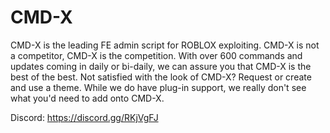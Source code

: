 # CMD-X
CMD-X is the leading FE admin script for ROBLOX exploiting. CMD-X is not a competitor, CMD-X is the competition.
With over 600 commands and updates coming in daily or bi-daily, we can assure you that CMD-X is the best of the best.
Not satisfied with the look of CMD-X? Request or create and use a theme.
While we do have plug-in support, we really don't see what you'd need to add onto CMD-X.

Discord: https://discord.gg/RKjVgFJ
